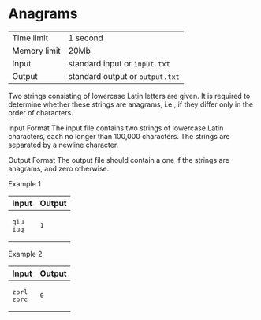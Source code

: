 # Anagrams

<table>
  <tr>
    <td>Time limit</td>
    <td>1 second</td>
  </tr>
  <tr>
    <td>Memory limit</td>
    <td>20Mb</td>
  </tr>
  <tr>
    <td>Input</td>
    <td>standard input or <code>input.txt</code></td>
  </tr>
  <tr>
    <td>Output</td>
    <td>standard output or <code>output.txt</code></td>
  </tr>
</table>
Two strings consisting of lowercase Latin letters are given. It is required to determine whether these strings are anagrams, i.e., if they differ only in the order of characters.

Input Format
The input file contains two strings of lowercase Latin characters, each no longer than 100,000 characters. The strings are separated by
a newline character.

Output Format
The output file should contain a one if the strings are anagrams, and zero otherwise.

Example 1
<table class="sample-tests">
  <thead>
     <tr>
        <th>Input</th>
        <th>Output</th>
     </tr>
  </thead>
  <tbody>
     <tr>
        <td><pre>qiu
iuq
</pre></td>
        <td><pre>1
</pre></td>
     </tr>
  </tbody>
</table>
Example 2
<table class="sample-tests">
  <thead>
     <tr>
        <th>Input</th>
        <th>Output</th>
     </tr>
  </thead>
  <tbody>
     <tr>
        <td><pre>zprl
zprc
</pre></td>
        <td><pre>0
</pre></td>
     </tr>
  </tbody>
</table>